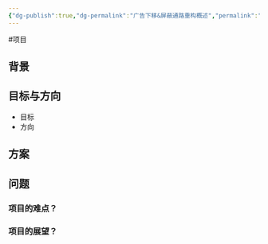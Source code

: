 ```yaml
---
{"dg-publish":true,"dg-permalink":"广告下移&屏蔽通路重构概述","permalink":"/广告下移&屏蔽通路重构概述/"}
---
```



#项目 

## 背景

## 目标与方向

- 目标
- 方向

## 方案

## 问题

### 项目的难点？

### 项目的展望？